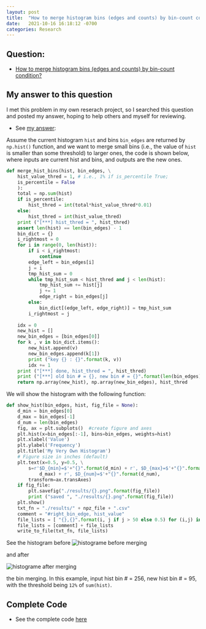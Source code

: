 ```yaml
---
layout: post
title:  "How to merge histogram bins (edges and counts) by bin-count condition?"
date:   2021-10-16 16:18:12 -0700
categories: Research
---
```


## Question: 
- [How to merge histogram bins (edges and counts) by bin-count condition?](https://stackoverflow.com/questions/59590267/how-to-merge-histogram-bins-edges-and-counts-by-bin-count-condition)

## My answer to this question
I met this problem in my own reserach project, so I searched this question and posted my answer, hoping to help others and myself for reviewing.

- See [my answer](https://stackoverflow.com/questions/59590267/how-to-merge-histogram-bins-edges-and-counts-by-bin-count-condition/70417945#70417945):

Assume the current histogram `hist` and bins `bin_edges` are returned by `np.hist()` function, and we want to merge small bins (i.e., the value of `hist` is smaller than some threshold) to larger ones, the code is shown below, where inputs are current hist and bins, and outputs are the new ones.

```python
def merge_hist_bins(hist, bin_edges, \
    hist_value_thred = 1, # i.e., 1% if is_percentile True;
    is_percentile = False
    ):
    total = np.sum(hist)
    if is_percentile:
        hist_thred = int(total*hist_value_thred*0.01)
    else:
        hist_thred = int(hist_value_thred)
    print ("[***] hist_thred = ", hist_thred)
    assert len(hist) == len(bin_edges) - 1
    bin_dict = {}
    i_rightmost = 0
    for i in range(0, len(hist)):
        if i < i_rightmost:
            continue
        edge_left = bin_edges[i]
        j = i
        tmp_hist_sum = 0
        while tmp_hist_sum < hist_thred and j < len(hist):
            tmp_hist_sum += hist[j]
            j += 1
            edge_right = bin_edges[j]
        else:
            bin_dict[(edge_left, edge_right)] = tmp_hist_sum
        i_rightmost = j
    
    idx = 0
    new_hist = []
    new_bin_edges = [bin_edges[0]]
    for k , v in bin_dict.items():
        new_hist.append(v)
        new_bin_edges.append(k[1])
        print ("key {} : {}".format(k, v))
        idx += 1
    print ("[***] done, hist_thred = ", hist_thred)
    print ("[***] old bin # = {}, new bin # = {}".format(len(bin_edges), len(new_bin_edges)))
    return np.array(new_hist), np.array(new_bin_edges), hist_thred

```

We will show the histogram with the following function:

```python
def show_hist(bin_edges, hist, fig_file = None):
    d_min = bin_edges[0]
    d_max = bin_edges[-1]
    d_num = len(bin_edges)
    fig, ax = plt.subplots()  #create figure and axes 
    plt.hist(x=bin_edges[:-1], bins=bin_edges, weights=hist) 
    plt.xlabel('Value')
    plt.ylabel('Frequency')
    plt.title('My Very Own Histogram')
    # Figure size in inches (default)
    plt.text(x=0.5, y=0.5, \
        s=r'$D_{min}=$'+"{}".format(d_min) + r', $D_{max}=$'+"{}".format(\
            d_max) + r', $D_{num}=$'+"{}".format(d_num), 
        transform=ax.transAxes)
    if fig_file:
        plt.savefig("./results/{}.png".format(fig_file))
        print ("saved ", "./results/{}.png".format(fig_file))
    plt.show()
    txt_fn = "./results/" + npz_file + ".csv"
    comment = "#right_bin_edge, hist_value"
    file_lists = [ "{},{}".format(i, j if j > 50 else 0.5) for (i,j) in zip(bin_edges[1:], hist)]
    file_lists = [comment] + file_lists
    write_to_file(txt_fn, file_lists)
```

See the histogram before ![histograme before merging](https://i.stack.imgur.com/jLwV8.png)

and after 


![histograme after merging](https://i.stack.imgur.com/yyJz1.png) 


the bin merging. In this example, input hist bin # = 256, new hist bin # = 95, with the threshold being `12%` of `sum(hist)`.


## Complete Code

- See the complete code [here](https://github.com/ccj5351/studynotes/edit/master/stereo-matching/merge_depth_bins.py)
